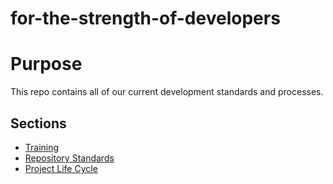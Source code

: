 # for-the-strength-of-developers

# Purpose
This repo contains all of our current development standards and processes.

## Sections

- [Training](./Introduction/overview.md)
- [Repository Standards](./resources/repositoryStandards.md)
- [Project Life Cycle](./resources/ProjectLifeCycle.md)
